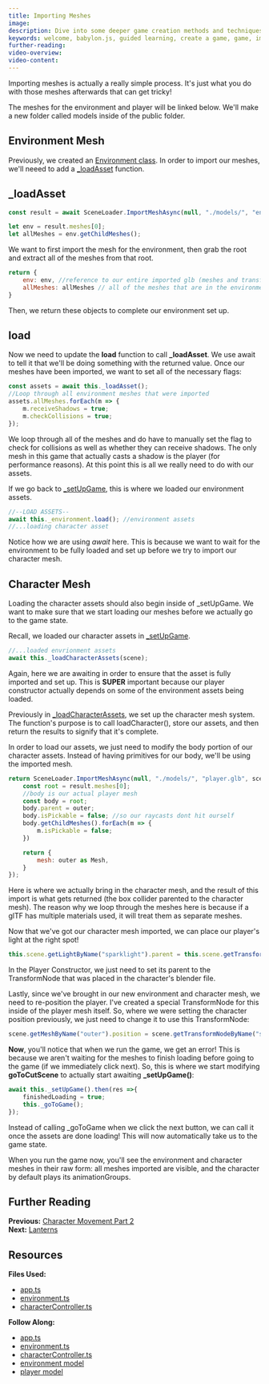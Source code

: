 ```yaml
---
title: Importing Meshes
image: 
description: Dive into some deeper game creation methods and techniques.
keywords: welcome, babylon.js, guided learning, create a game, game, import, character
further-reading:
video-overview:
video-content:
---
```


Importing meshes is actually a really simple process. It's just what you do with those meshes afterwards that can get tricky!

The meshes for the environment and player will be linked below. We'll make a new folder called models inside of the public folder.

## Environment Mesh
Previously, we created an [Environment class](/how_to/page10#environment). In order to import our meshes, we'll neeed to add a [_loadAsset](https://github.com/BabylonJS/SummerFestival/blob/a0abccc2efbb7399820efe2e25f53bb5b4a02500/src/environment.ts#L100) function. 
## _loadAsset
```javascript
const result = await SceneLoader.ImportMeshAsync(null, "./models/", "envSetting.glb", this._scene);

let env = result.meshes[0];
let allMeshes = env.getChildMeshes();
```
We want to first import the mesh for the environment, then grab the root and extract all of the meshes from that root.
```javascript
return {
    env: env, //reference to our entire imported glb (meshes and transform nodes)
    allMeshes: allMeshes // all of the meshes that are in the environment
}
```
Then, we return these objects to complete our environment set up.
## load
Now we need to update the **load** function to call **_loadAsset**. We use await to tell it that we'll be doing something with the returned value. Once our meshes have been imported, we want to set all of the necessary flags:
```javascript
const assets = await this._loadAsset();
//Loop through all environment meshes that were imported
assets.allMeshes.forEach(m => {
    m.receiveShadows = true;
    m.checkCollisions = true;
});
```
We loop through all of the meshes and do have to manually set the flag to check for collisions as well as whether they can receive shadows. The only mesh in this game that actually casts a shadow is the player (for performance reasons). At this point this is all we really need to do with our assets.

If we go back to [_setUpGame](/how_to/page10#environment), this is where we loaded our environment assets.
```javascript
//--LOAD ASSETS--
await this._environment.load(); //environment assets
//...loading character asset
```
Notice how we are using *await* here. This is because we want to wait for the environment to be fully loaded and set up before we try to import our character mesh.

## Character Mesh
Loading the character assets should also begin inside of _setUpGame. We want to make sure that we start loading our meshes before we actually go to the game state.

Recall, we loaded our character assets in [_setUpGame](/how_to/page10#character-controller).
```javascript
//...loaded envrionment assets
await this._loadCharacterAssets(scene);
```
Again, here we are awaiting in order to ensure that the asset is fully imported and set up. This is **SUPER** important because our player constructor actually depends on some of the environment assets being loaded.

Previously in [_loadCharacterAssets](/how_to/page10#loading-assets), we set up the character mesh system.
The function's purpose is to call loadCharacter(), store our assets, and then return the results to signify that it's complete.

In order to load our assets, we just need to modify the body portion of our character assets. Instead of having primitives for our body, we'll be using the imported mesh.

```javascript
return SceneLoader.ImportMeshAsync(null, "./models/", "player.glb", scene).then((result) =>{
    const root = result.meshes[0];
    //body is our actual player mesh
    const body = root;
    body.parent = outer;
    body.isPickable = false; //so our raycasts dont hit ourself
    body.getChildMeshes().forEach(m => {
        m.isPickable = false;
    })

    return {
        mesh: outer as Mesh,
    }
});
```
Here is where we actually bring in the character mesh, and the result of this import is what gets returned (the box collider parented to the character mesh). The reason why we loop through the meshes here is because if a glTF has multiple materials used, it will treat them as separate meshes. 

Now that we've got our character mesh imported, we can place our player's light at the right spot!
```javascript
this.scene.getLightByName("sparklight").parent = this.scene.getTransformNodeByName("Empty");
```
In the Player Constructor, we just need to set its parent to the TransformNode that was placed in the character's blender file.

Lastly, since we've brought in our new environment and character mesh, we need to re-position the player. I've created a special TransformNode for this inside of the player mesh itself. So, where we were setting the character position previously, we just need to change it to use this TransformNode:
```javascript
scene.getMeshByName("outer").position = scene.getTransformNodeByName("startPosition").getAbsolutePosition(); //move the player to the start position
```

**Now**, you'll notice that when we run the game, we get an error! This is because we aren't waiting for the meshes to finish loading before going to the game (if we immediately click next). So, this is where we start modifying **goToCutScene** to actually start awaiting **_setUpGame()**:
```javascript
await this._setUpGame().then(res =>{
    finishedLoading = true;
    this._goToGame();
});
```
Instead of calling _goToGame when we click the next button, we can call it once the assets are done loading! This will now automatically take us to the game state.

When you run the game now, you'll see the environment and character meshes in their raw form: all meshes imported are visible, and the character by default plays its animationGroups.

## Further Reading
**Previous:** [Character Movement Part 2](/how_to/page4)   
**Next:** [Lanterns](/how_to/page7)

## Resources
**Files Used:**  
- [app.ts](https://github.com/BabylonJS/SummerFestival/blob/master/src/app.ts)
- [environment.ts](https://github.com/BabylonJS/SummerFestival/blob/master/src/environment.ts)
- [characterController.ts](https://github.com/BabylonJS/SummerFestival/blob/master/src/characterController.ts)

**Follow Along:** 
- [app.ts](https://github.com/BabylonJS/SummerFestival/blob/master/tutorial/importMeshes/app.ts)
- [environment.ts](https://github.com/BabylonJS/SummerFestival/blob/master/tutorial/importMeshes/environment.ts)
- [characterController.ts](https://github.com/BabylonJS/SummerFestival/blob/master/tutorial/importMeshes/characterController.ts)
- [environment model](https://github.com/BabylonJS/SummerFestival/blob/master/public/models/envSetting.glb)
- [player model](https://github.com/BabylonJS/SummerFestival/blob/master/public/models/player.glb)
